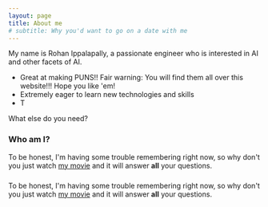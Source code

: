 ```yaml
---
layout: page
title: About me
# subtitle: Why you'd want to go on a date with me
---
```


My name is Rohan Ippalapally, a passionate engineer who is interested in AI and other facets of AI. 

- Great at making PUNS!! Fair warning: You will find them all over this website!!! Hope you like 'em!
- Extremely eager to learn new technologies and skills
- T

What else do you need?

### Who am I?

To be honest, I'm having some trouble remembering right now, so why don't you just watch [my movie](https://en.wikipedia.org/wiki/The_Princess_Bride_%28film%29) and it will answer **all** your questions.


### 

To be honest, I'm having some trouble remembering right now, so why don't you just watch [my movie](https://en.wikipedia.org/wiki/The_Princess_Bride_%28film%29) and it will answer **all** your questions.